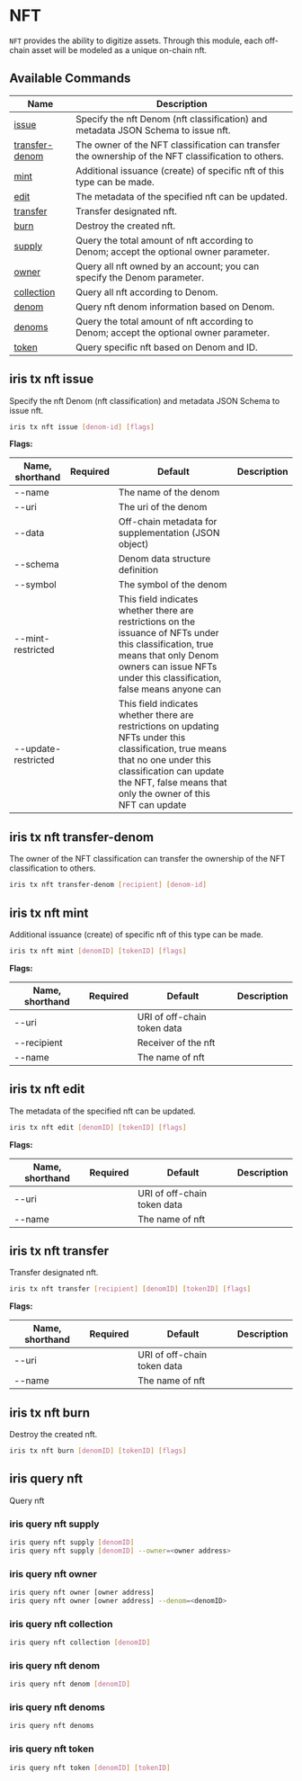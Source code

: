 # NFT

`NFT` provides the ability to digitize assets. Through this module, each off-chain asset will be modeled as a unique on-chain nft.

## Available Commands

| Name                                          | Description                                                                                         |
| --------------------------------------------- | --------------------------------------------------------------------------------------------------- |
| [issue](#iris-tx-nft-issue)                   | Specify the nft Denom (nft classification) and metadata JSON Schema to issue nft.                   |
| [transfer-denom](#iris-tx-nft-transfer-denom) | The owner of the NFT classification can transfer the ownership of the NFT classification to others. |
| [mint](#iris-tx-nft-mint)                     | Additional issuance (create) of specific nft of this type can be made.                              |
| [edit](#iris-tx-nft-edit)                     | The metadata of the specified nft can be updated.                                                   |
| [transfer](#iris-tx-nft-transfer)             | Transfer designated nft.                                                                            |
| [burn](#iris-tx-nft-burn)                     | Destroy the created nft.                                                                            |
| [supply](#iris-query-nft-supply)              | Query the total amount of nft according to Denom; accept the optional owner parameter.              |
| [owner](#iris-query-nft-owner)                | Query all nft owned by an account; you can specify the Denom parameter.                             |
| [collection](#iris-query-nft-collection)      | Query all nft according to Denom.                                                                   |
| [denom](#iris-query-nft-denom)                | Query nft denom information based on Denom.                                                         |
| [denoms](#iris-query-nft-denoms)              | Query the total amount of nft according to Denom; accept the optional owner parameter.              |
| [token](#iris-query-nft-token)                | Query specific nft based on Denom and ID.                                                           |

## iris tx nft issue

Specify the nft Denom (nft classification) and metadata JSON Schema to issue nft.

```bash
iris tx nft issue [denom-id] [flags]
```

**Flags:**

| Name, shorthand     | Required | Default                                                                                                                                                                                                                     | Description |
| ------------------- | -------- | --------------------------------------------------------------------------------------------------------------------------------------------------------------------------------------------------------------------------- | ----------- |
| --name              |          | The name of the denom                                                                                                                                                                                                       |             |
| --uri               |          | The uri of the denom                                                                                                                                                                                                        |             |
| --data              |          | Off-chain metadata for supplementation (JSON object)                                                                                                                                                                        |             |
| --schema            |          | Denom data structure definition                                                                                                                                                                                             |             |
| --symbol            |          | The symbol of the denom                                                                                                                                                                                                     |             |
| --mint-restricted   |          | This field indicates whether there are restrictions on the issuance of NFTs under this classification, true means that only Denom owners can issue NFTs under this classification, false means anyone can                   |             |
| --update-restricted |          | This field indicates whether there are restrictions on updating NFTs under this classification, true means that no one under this classification can update the NFT, false means that only the owner of this NFT can update |             |

## iris tx nft transfer-denom

The owner of the NFT classification can transfer the ownership of the NFT classification to others.

```bash
iris tx nft transfer-denom [recipient] [denom-id]
```

## iris tx nft mint

Additional issuance (create) of specific nft of this type can be made.  

```bash
iris tx nft mint [denomID] [tokenID] [flags]
```

**Flags:**

| Name, shorthand | Required | Default                     | Description |
| --------------- | -------- | --------------------------- | ----------- |
| --uri           |          | URI of off-chain token data |             |
| --recipient     |          | Receiver of the nft         |             |
| --name          |          | The name of nft             |             |

## iris tx nft edit

The metadata of the specified nft can be updated.

```bash
iris tx nft edit [denomID] [tokenID] [flags]
```

**Flags:**

| Name, shorthand | Required | Default                     | Description |
| --------------- | -------- | --------------------------- | ----------- |
| --uri           |          | URI of off-chain token data |             |
| --name          |          | The name of nft             |             |

## iris tx nft transfer

Transfer designated nft.

```bash
iris tx nft transfer [recipient] [denomID] [tokenID] [flags]
```

**Flags:**

| Name, shorthand | Required | Default                     | Description |
| --------------- | -------- | --------------------------- | ----------- |
| --uri           |          | URI of off-chain token data |             |
| --name          |          | The name of nft             |             |

## iris tx nft burn

Destroy the created nft.

```bash
iris tx nft burn [denomID] [tokenID] [flags]
```

## iris query nft

Query nft

### iris query nft supply

```bash
iris query nft supply [denomID]
iris query nft supply [denomID] --owner=<owner address>
```

### iris query nft owner

```bash
iris query nft owner [owner address]
iris query nft owner [owner address] --denom=<denomID>
```

### iris query nft collection

```bash
iris query nft collection [denomID]
```

### iris query nft denom

```bash
iris query nft denom [denomID]
```

### iris query nft denoms

```bash
iris query nft denoms
```

### iris query nft token

```bash
iris query nft token [denomID] [tokenID]
```
